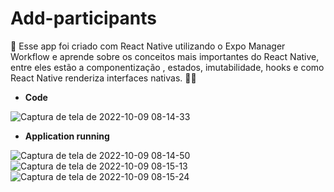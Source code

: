 # Add-participants
🔵 Esse app foi criado com React Native utilizando o Expo Manager Workflow e aprende sobre os conceitos mais importantes do React Native, entre eles estão a componentização , estados, imutabilidade, hooks e como  React Native renderiza interfaces nativas.  🧑‍💻

- __Code__

![Captura de tela de 2022-10-09 08-14-33](https://user-images.githubusercontent.com/84667750/194743285-402a3494-f3fe-4700-a9c4-06d3d55624d9.png)

- __Application running__

![Captura de tela de 2022-10-09 08-14-50](https://user-images.githubusercontent.com/84667750/194743356-5b2a837a-5da0-4137-8ea9-7b3fea7ea09c.png)
![Captura de tela de 2022-10-09 08-15-13](https://user-images.githubusercontent.com/84667750/194743358-f2e90547-9c0c-4ecc-9fbe-c613c8e05e07.png)
![Captura de tela de 2022-10-09 08-15-24](https://user-images.githubusercontent.com/84667750/194743357-67a71fb4-8334-4b99-8572-95217d14cced.png)
